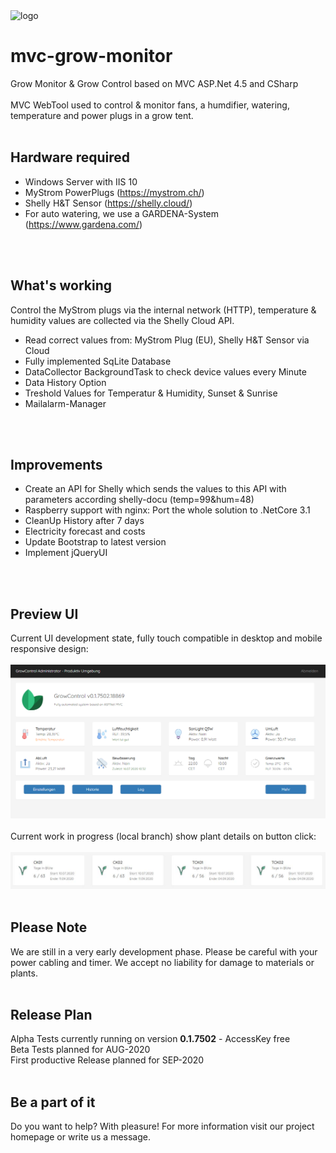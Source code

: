 <img src="http://srv01.hightechnix.at/growcontrol/content/images/growcontrol-logo.png" alt="logo" />

# mvc-grow-monitor
Grow Monitor &amp; Grow Control based on MVC ASP.Net 4.5 and CSharp
<br />
<br />
MVC WebTool used to control & monitor fans, a humdifier, watering, temperature and power plugs in a grow tent.
<br />
<br />

## Hardware required
- Windows Server with IIS 10
- MyStrom PowerPlugs (https://mystrom.ch/)
- Shelly H&amp;T Sensor (https://shelly.cloud/)
- For auto watering, we use a GARDENA-System (https://www.gardena.com/)
<br />
<br />

## What's working
Control the MyStrom plugs via the internal network (HTTP), temperature &amp; humidity values are collected via the Shelly Cloud API.
<br />
- Read correct values from: MyStrom Plug (EU), Shelly H&amp;T Sensor via Cloud
- Fully implemented SqLite Database
- DataCollector BackgroundTask to check device values every Minute
- Data History Option
- Treshold Values for Temperatur &amp; Humidity, Sunset &amp; Sunrise
- Mailalarm-Manager
<br />
<br />

## Improvements
- Create an API for Shelly which sends the values to this API with parameters according shelly-docu (temp=99&hum=48)
- Raspberry support with nginx: Port the whole solution to .NetCore 3.1
- CleanUp History after 7 days
- Electricity forecast and costs
- Update Bootstrap to latest version
- Implement jQueryUI
<br />
<br />

## Preview UI
Current UI development state, fully touch compatible in desktop and mobile responsive design:
<br />
<br />
<img src="preview.png" alt="preview" />
<br />
<br />
Current work in progress (local branch) show plant details on button click:
<br />
<br />
<img src="preview-plants.JPG" alt="preview" />
<br />
<br />

## Please Note
We are still in a very early development phase. Please be careful with your power cabling and timer. We accept no liability for damage to materials or plants.
<br />
<br />

## Release Plan
Alpha Tests currently running on version <b>0.1.7502</b> - AccessKey free
<br />
Beta Tests planned for AUG-2020
<br />
First productive Release planned for SEP-2020
<br />
<br />

## Be a part of it
Do you want to help? With pleasure! For more information visit our project homepage or write us a message.
<br />
<br />
